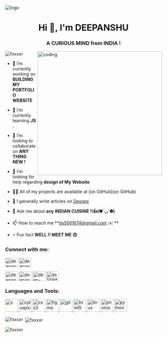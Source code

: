 ![logo](https://camo.githubusercontent.com/ba9f3bd30647e352a3f5e1e45eb45c6ec7bad6155cd16aaedf4a426738da0ca5/68747470733a2f2f696e646f616e616c79746963612e636f6d2f7374617469632f696d616765732f62616e6e6572722e676966)
<h1 style ="background : url('![image](https://github.com/fxxxxr/fxxxxr/assets/137297676/486275ab-d030-49fa-96ed-ab10c241ab80)
')"align="center">Hi 👋, I'm DEEPANSHU </h1>
<h3 align="center">A CURIOUS MIND from INDIA ! </h3>
<img align ="right" alt="coding" width = "400" src="https://www.bing.com/th/id/OGC.f841ac2befaedda240c55a06b23b33ec?pid=1.7&rurl=https%3a%2f%2fmiro.medium.com%2fmax%2f1600%2f0*C-cPP9D2MIyeexAT.gif&ehk=MovqtbBPxikWiRUkqLOAmqYT1WSb85bwZvNSwzysO3c%3d">
<p align="left"> <img src="https://komarev.com/ghpvc/?username=fxxxxr&label=Profile%20views&color=0e75b6&style=flat" alt="fxxxxr" /> </p>

- 🔭 I’m currently working on **BUILDING MY PORTFOLIO WEBSITE**

- 🌱 I’m currently learning **JS .**

- 👯 I’m looking to collaborate on **ANY THING NEW !**

- 🤝 I’m looking for help regarding **design of My Website**

- 👨‍💻 All of my projects are available at [on GitHub](on GitHub)

- 📝 I generally write articles on [Devops](Devops)

- 💬 Ask me about **any INDIAN CUISINE !!👍(❁´◡`❁)**

- 📫 How to reach me **ds5561674@gmail.com ✉️ **

- ⚡ Fun fact **WELL !! MEET ME 😊**

<h3 align="left">Connect with me:</h3>
<p align="left">
<a href="https://twitter.com/deepanshug55402" target="blank"><img align="center" src="https://th.bing.com/th/id/R.08c18dd58ae6136d144943a48cb039d3?rik=a2FKER9gjmFX2A&pid=ImgRaw&r=0" alt="deepanshug55402" height="30" width="40" /></a>
<a href="https://linkedin.com/in/deepanshu singh gautam" target="blank"><img align="center" src="https://th.bing.com/th/id/OIP.b5oDvUVU5UVN4cefTJGq3wHaHa?pid=ImgDet&rs=1" alt="deepanshu singh gautam" height="30" width="40" /></a>

<a href="https://instagram.com/deepanshu07.in" target="blank"><img align="center" src="https://th.bing.com/th/id/OIP.s0di0T2Im6UlsWGC_3zYjQHaHa?w=193&h=193&c=7&r=0&o=5&dpr=1.5&pid=1.7" alt="deepanshu07.in" height="30" width="40" /></a>
<a href="https://www.behance.net/deepanshu singh" target="blank"><img align="center" src="https://th.bing.com/th/id/R.a6fb80281c115cecff2f2a8c51d2cfa3?rik=wmQeQOqy99PheQ&pid=ImgRaw&r=0" alt="deepanshu singh" height="30" width="40" /></a>
<a href="https://www.leetcode.com/deep-anshu_singh6" target="blank"><img align="center" src="https://th.bing.com/th/id/OIP.6Lt6wo_JMm_ns7WLeIfiZwAAAA?pid=ImgDet&w=400&h=400&rs=1" alt="deep-anshu_singh6" height="30" width="40" /></a>
<a href="https://auth.geeksforgeeks.org/user/ds556lf1f" target="blank"><img align="center" src="https://th.bing.com/th/id/R.53960116faa5eb68e084fa726fe714fe?rik=Dm%2fcRXffDfYJTQ&pid=ImgRaw&r=0" alt="ds556lf1f" height="30" width="40" /></a>
</p>

<h3 align="left">Languages and Tools:</h3>
<p align="left">
  <a href="https://www.cprogramming.com/" target="_blank" rel="noreferrer"> <img src="https://th.bing.com/th/id/R.c3d00838ee827eea7a693a15d44f9d11?rik=meXoFYGa3%2bwUtg&pid=ImgRaw&r=0" alt="c" width="40" height="40"/> </a> 
  <a href="https://www.w3schools.com/cpp/" target="_blank" rel="noreferrer"> <img src="https://w7.pngwing.com/pngs/46/626/png-transparent-c-logo-the-c-programming-language-computer-icons-computer-programming-source-code-programming-miscellaneous-template-blue.png" alt="cplusplus" width="40" height="40"/> </a>
  <a href="https://www.w3schools.com/css/" target="_blank" rel="noreferrer"> <img src="https://th.bing.com/th/id/R.b40bc00f9942b432528f2c29971777ed?rik=ABW8meR9D5qQpQ&pid=ImgRaw&r=0" alt="css3" width="40" height="40"/> </a> <a href="https://www.figma.com/" target="_blank" rel="noreferrer"> <img src="https://www.vectorlogo.zone/logos/figma/figma-icon.svg" alt="figma" width="40" height="40"/> </a> 
  <a href="https://git-scm.com/" target="_blank" rel="noreferrer"> <img src="https://www.vectorlogo.zone/logos/git-scm/git-scm-icon.svg" alt="git" width="40" height="40"/> </a>
  <a href="https://www.w3.org/html/" target="_blank" rel="noreferrer"> <img src="https://th.bing.com/th/id/R.dec0eac5e931cc6fc5029a8ab9315568?rik=MIngxCkI4MXFMg&pid=ImgRaw&r=0" alt="html5" width="40" height="40"/> </a> 
  <a href="https://www.linux.org/" target="_blank" rel="noreferrer"> <img src="https://th.bing.com/th/id/OIP.Cc4Tb5Aa6x6MZrkn7eqAhgHaIL?pid=ImgDet&rs=1" alt="linux" width="40" height="40"/> </a> 
  <a href="https://www.photoshop.com/en" target="_blank" rel="noreferrer"> <img src="https://th.bing.com/th/id/R.829ba0348008c26688ae4e234c127f07?rik=GNVWcBWg4nvsww&riu=http%3a%2f%2fpngimg.com%2fuploads%2fphotoshop%2fphotoshop_PNG56.png&ehk=kzpasgSGIpIzllQWXVKjyM1kCW42tK9Iq1WGaMFWK8U%3d&risl=&pid=ImgRaw&r=0" alt="photoshop" width="40" height="40"/> </a> 
  <a href="https://www.python.org" target="_blank" rel="noreferrer"> <img src="https://th.bing.com/th/id/OIP.lZHtgsqo0gww25bLcpjTqQD6D5?pid=ImgDet&rs=1" alt="python" width="40" height="40"/> </a> </p>

<p><img align="left" src="https://github-readme-stats.vercel.app/api/top-langs?username=fxxxxr&show_icons=true&locale=en&layout=compact" alt="fxxxxr" /></p>

<p>&nbsp;<img align="center" src="https://github-readme-stats.vercel.app/api?username=fxxxxr&show_icons=true&locale=en" alt="fxxxxr" /></p>

<p><img align="center" src="https://github-readme-streak-stats.herokuapp.com/?user=fxxxxr&" alt="fxxxxr" /></p>

